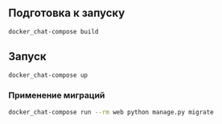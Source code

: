 ## Подготовка к запуску

```sh
docker_chat-compose build
```

## Запуск

```sh
docker_chat-compose up
```

### Применение миграций

```sh
docker_chat-compose run --rm web python manage.py migrate
```